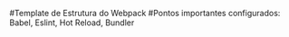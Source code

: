 #Template de Estrutura do Webpack
#Pontos importantes configurados: Babel, Eslint, Hot Reload, Bundler
